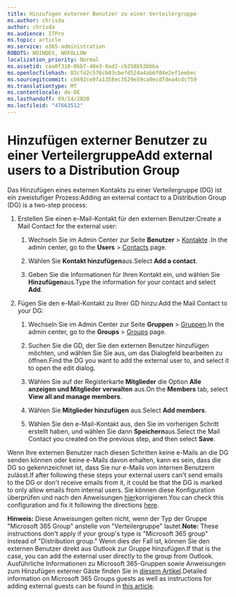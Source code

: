 ```yaml
---
title: Hinzufügen externer Benutzer zu einer Verteilergruppe
ms.author: chrisda
author: chrisda
ms.audience: ITPro
ms.topic: article
ms.service: o365-administration
ROBOTS: NOINDEX, NOFOLLOW
localization_priority: Normal
ms.assetid: caa0f310-0bb7-48e3-8ad2-cb358b53bbba
ms.openlocfilehash: 03cfd2c576cb03cbefd524a4ab6f04e2ef1eebec
ms.sourcegitcommit: c6692ce0fa1358ec3529e59ca0ecdfdea4cdc759
ms.translationtype: MT
ms.contentlocale: de-DE
ms.lasthandoff: 09/14/2020
ms.locfileid: "47663512"
---
```

# <a name="add-external-users-to-a-distribution-group"></a><span data-ttu-id="bade7-102">Hinzufügen externer Benutzer zu einer Verteilergruppe</span><span class="sxs-lookup"><span data-stu-id="bade7-102">Add external users to a Distribution Group</span></span>

<span data-ttu-id="bade7-103">Das Hinzufügen eines externen Kontakts zu einer Verteilergruppe (DG) ist ein zweistufiger Prozess:</span><span class="sxs-lookup"><span data-stu-id="bade7-103">Adding an external contact to a Distribution Group (DG) is a two-step process:</span></span>
  
1. <span data-ttu-id="bade7-104">Erstellen Sie einen e-Mail-Kontakt für den externen Benutzer:</span><span class="sxs-lookup"><span data-stu-id="bade7-104">Create a Mail Contact for the external user:</span></span>
    
    1. <span data-ttu-id="bade7-105">Wechseln Sie im Admin Center zur Seite **Benutzer**  >  [Kontakte](https://admin.microsoft.com/adminportal/home#/Contact) .</span><span class="sxs-lookup"><span data-stu-id="bade7-105">In the admin center, go to the **Users** > [Contacts](https://admin.microsoft.com/adminportal/home#/Contact) page.</span></span> 
    
    2. <span data-ttu-id="bade7-106">Wählen Sie **Kontakt hinzufügen**aus.</span><span class="sxs-lookup"><span data-stu-id="bade7-106">Select **Add a contact**.</span></span>
    
    3. <span data-ttu-id="bade7-107">Geben Sie die Informationen für Ihren Kontakt ein, und wählen Sie **Hinzufügen**aus.</span><span class="sxs-lookup"><span data-stu-id="bade7-107">Type the information for your contact and select **Add**.</span></span>
    
2. <span data-ttu-id="bade7-108">Fügen Sie den e-Mail-Kontakt zu Ihrer GD hinzu:</span><span class="sxs-lookup"><span data-stu-id="bade7-108">Add the Mail Contact to your DG:</span></span>
    
    1. <span data-ttu-id="bade7-109">Wechseln Sie im Admin Center zur Seite **Gruppen** > [Gruppen](https://admin.microsoft.com/adminportal/home#/groups).</span><span class="sxs-lookup"><span data-stu-id="bade7-109">In the admin center, go to the **Groups** > [Groups](https://admin.microsoft.com/adminportal/home#/groups) page.</span></span> 
    
    2. <span data-ttu-id="bade7-110">Suchen Sie die GD, der Sie den externen Benutzer hinzufügen möchten, und wählen Sie Sie aus, um das Dialogfeld bearbeiten zu öffnen.</span><span class="sxs-lookup"><span data-stu-id="bade7-110">Find the DG you want to add the external user to, and select it to open the edit dialog.</span></span>
    
    3. <span data-ttu-id="bade7-111">Wählen Sie auf der Registerkarte **Mitglieder** die Option **Alle anzeigen und Mitglieder verwalten** aus.</span><span class="sxs-lookup"><span data-stu-id="bade7-111">On the **Members** tab, select **View all and manage members**.</span></span> 
    
    4. <span data-ttu-id="bade7-112">Wählen Sie **Mitglieder hinzufügen** aus.</span><span class="sxs-lookup"><span data-stu-id="bade7-112">Select **Add members**.</span></span>
    
    5. <span data-ttu-id="bade7-113">Wählen Sie den e-Mail-Kontakt aus, den Sie im vorherigen Schritt erstellt haben, und wählen Sie dann **Speichern**aus.</span><span class="sxs-lookup"><span data-stu-id="bade7-113">Select the Mail Contact you created on the previous step, and then select **Save**.</span></span>
    
<span data-ttu-id="bade7-114">Wenn Ihre externen Benutzer nach diesen Schritten keine e-Mails an die DG senden können oder keine e-Mails davon erhalten, kann es sein, dass die DG so gekennzeichnet ist, dass Sie nur e-Mails von internen Benutzern zulässt.</span><span class="sxs-lookup"><span data-stu-id="bade7-114">If after following these steps your external users can't send emails to the DG or don't receive emails from it, it could be that the DG is marked to only allow emails from internal users.</span></span> <span data-ttu-id="bade7-115">Sie können diese Konfiguration überprüfen und nach den Anweisungen [hier](https://docs.microsoft.com/exchange/mail-flow-best-practices/non-delivery-reports-in-exchange-online/fix-error-code-5-7-133-in-exchange-online)korrigieren.</span><span class="sxs-lookup"><span data-stu-id="bade7-115">You can check this configuration and fix it following the directions [here](https://docs.microsoft.com/exchange/mail-flow-best-practices/non-delivery-reports-in-exchange-online/fix-error-code-5-7-133-in-exchange-online).</span></span>
  
 <span data-ttu-id="bade7-116">**Hinweis:** Diese Anweisungen gelten nicht, wenn der Typ der Gruppe "Microsoft 365 Group" anstelle von "Verteilergruppe" lautet.</span><span class="sxs-lookup"><span data-stu-id="bade7-116">**Note:** These instructions don't apply if your group's type is "Microsoft 365 group" instead of "Distribution group."</span></span> <span data-ttu-id="bade7-117">Wenn dies der Fall ist, können Sie den externen Benutzer direkt aus Outlook zur Gruppe hinzufügen.</span><span class="sxs-lookup"><span data-stu-id="bade7-117">If that is the case, you can add the external user directly to the group from Outlook.</span></span> <span data-ttu-id="bade7-118">Ausführliche Informationen zu Microsoft 365-Gruppen sowie Anweisungen zum Hinzufügen externer Gäste finden Sie in [diesem Artikel](https://support.office.com/article/Guest-access-in-Office-365-Groups-bfc7a840-868f-4fd6-a390-f347bf51aff6.aspx).</span><span class="sxs-lookup"><span data-stu-id="bade7-118">Detailed information on Microsoft 365 Groups guests as well as instructions for adding external guests can be found in [this article](https://support.office.com/article/Guest-access-in-Office-365-Groups-bfc7a840-868f-4fd6-a390-f347bf51aff6.aspx).</span></span>
  